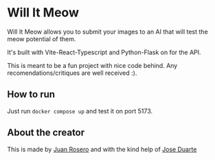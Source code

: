 # Will It Meow

Will It Meow allows you to submit your images to an AI that will test the meow potential of them.

It's built with Vite-React-Typescript and Python-Flask on for the API.

This is meant to be a fun project with nice code behind. Any recomendations/critiques are well received :).

## How to run

Just run `docker compose up` and test it on port 5173.

## About the creator

This is made by [Juan Rosero](https://github.com/skullerj) and with the kind help of [Jose Duarte](https://github.com/jmg-duarte)
